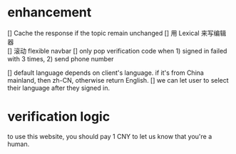 # enhancement

[] Cache the response if the topic remain unchanged
[] 用 Lexical 来写编辑器  
[] 滚动 flexible navbar
[] only pop verification code when 1) signed in failed with 3 times, 2) send phone number

[] default language depends on client's language. if it's from China mainland, then zh-CN, otherwise return English.
[] we can let user to select their language after they signed in.

# verification logic

to use this website, you should pay 1 CNY to let us know that you're a human.
